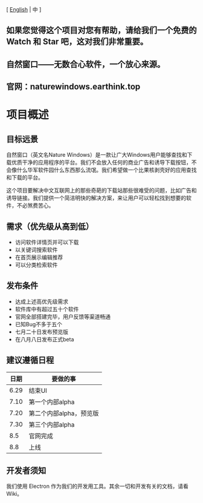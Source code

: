 [ <a href="https://github.com/NatureWindows/NatureWindows/blob/main/README_en-us.md">English</a> | 中 ]

## 如果您觉得这个项目对您有帮助，请给我们一个免费的 Watch 和 Star 吧，这对我们非常重要。 

## 自然窗口——无数合心软件，一个放心来源。

## 官网：naturewindows.earthink.top

# 项目概述

## 目标远景

自然窗口（英文名Nature Windows）是一款让广大Windows用户能够查找和下载优质干净的应用程序的平台。我们不会放入任何的商业广告和诱导下载按钮，不会像什么华军软件园什么东西那么流氓。我们希望做一个比果核剥壳好的应用查找和下载的平台。

这个项目要解决中文互联网上的那些奇葩的下载站那些很难受的问题，比如广告和诱导链接。我们提供一个简洁明快的解决方案，来让用户可以轻松找到想要的软件，不必煞费苦心。

## 需求（优先级从高到低）

- 访问软件详情页并可以下载
- 以关键词搜索软件
- 在首页展示编辑推荐
- 可以分类检索软件

## 发布条件

- 达成上述高优先级需求
- 软件库中有超过五十个软件
- 官网全部搭建完毕，用户反馈等渠道畅通
- 已知Bug不多于五个
- 七月二十日发布预览版
- 在八月八日发布正式beta

## 建议遵循日程

| 日期 | 要做的事 |
|  ----  | ----  |
| 6.29 | 结束UI |
| 7.10 | 第一个内部alpha |
| 7.20 | 第二个内部alpha，预览版 |
| 7.30 | 第三个内部alpha |
| 8.5 | 官网完成 |
| 8.8 | 上线 |

## 开发者须知

我们使用 Electron 作为我们的开发用工具。其余一切和开发有关的文档，请看Wiki。
